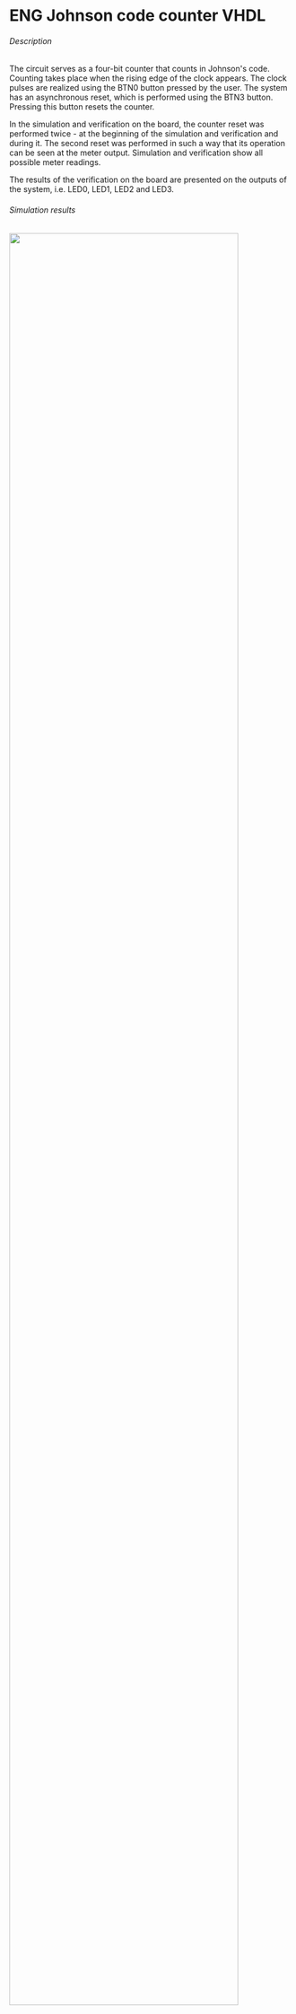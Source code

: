 # ENG Johnson code counter VHDL
###### Description
The circuit serves as a four-bit counter that counts in Johnson's code. Counting takes place when the rising edge of the clock appears. The clock pulses are realized using the BTN0 button pressed by the user. The system has an asynchronous reset, which is performed using the BTN3 button. Pressing this button resets the counter.

In the simulation and verification on the board, the counter reset was performed twice - at the beginning of the simulation and verification and during it. The second reset was performed in such a way that its operation can be seen at the meter output. Simulation and verification show all possible meter readings.

The results of the verification on the board are presented on the outputs of the system, i.e. LED0, LED1, LED2 and LED3.

###### Simulation results
<img src="https://user-images.githubusercontent.com/79804729/159361489-d0b41d88-84ed-4255-94c3-0777f408f562.png" width="90%"></img>

###### Verification results
<img src="https://user-images.githubusercontent.com/79804729/159362472-79b2d789-797f-4bc9-88fb-3e5cfe4b3185.gif" width="90%"></img> 

###### Files description
- top.vhd - main VHDL design file with the operation algorithm
- tb.vhd - testbench file
- iup4.xdc - file with constraints for the **Nexys-A7 board (FPGA xc7a100tcsg324-1)**


# PL Licznik w kodzie Johnsona VHDL
###### Opis
Układ po zaprogramowaniu, służy jako czterobitowy licznik, który liczy w kodzie Johnsona. Zliczanie odbywa się, gdy pojawia się narastające zbocze zegara. Impulsy zegara realizowane są za pomocą przycisku BTN0 wciskanego przez użytkownika. Układ posiada reset asynchroniczny, który jest realizowany za pomocą przycisku BTN3. Wciśnięcie tego przycisku skutkuje wyzerowaniem licznika.

W przeprowadzonej symulacji oraz weryfikacji na płytce, reset licznika został wykonany dwa razy – na początku symulacji oraz weryfikacji i w jej trakcie. Drugi reset został wykonany w taki sposób, aby było widać jego działanie na wyjściu licznika. Symulacja oraz weryfikacja przedstawia wszystkie możliwe stany licznika.

Wyniki weryfikacji na płytce są przedstawione na wyjściach układu, czyli diodach świecących LED0, LED1, LED2 oraz LED3.

###### Wyniki symulacji
<img src="https://user-images.githubusercontent.com/79804729/159361489-d0b41d88-84ed-4255-94c3-0777f408f562.png" width="90%"></img>

###### Wyniki weryfikacji
<img src="https://user-images.githubusercontent.com/79804729/159362472-79b2d789-797f-4bc9-88fb-3e5cfe4b3185.gif" width="90%"></img> 

###### Opis plików

- top.vhd - główny plik projektu VHDL z algorytmem działania
- tb.vhd - plik testbench
- iup4.xdc - plik z ograniczeniami projektowymi dla **płytki Nexys-A7 (układ FPGA xc7a100tcsg324-1)**
